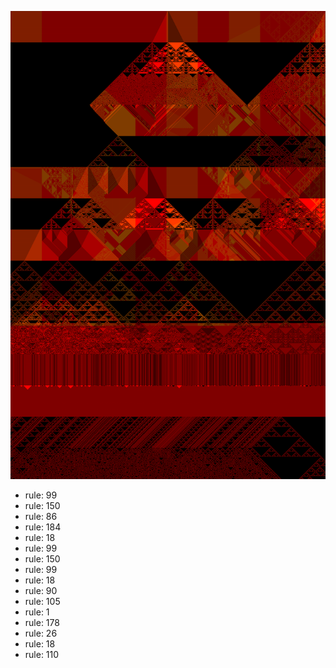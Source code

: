 ![photo](./output.png) 
 * rule: 99
* rule: 150
* rule: 86
* rule: 184
* rule: 18
* rule: 99
* rule: 150
* rule: 99
* rule: 18
* rule: 90
* rule: 105
* rule: 1
* rule: 178
* rule: 26
* rule: 18
* rule: 110

